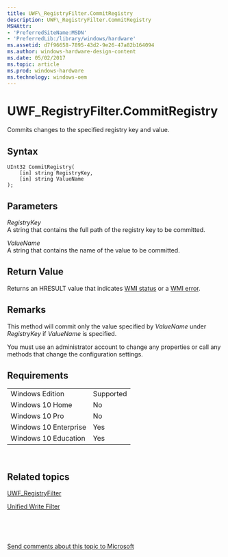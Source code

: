 ```yaml
---
title: UWF\_RegistryFilter.CommitRegistry
description: UWF\_RegistryFilter.CommitRegistry
MSHAttr:
- 'PreferredSiteName:MSDN'
- 'PreferredLib:/library/windows/hardware'
ms.assetid: d7f96658-7895-43d2-9e26-47a82b164094
ms.author: windows-hardware-design-content
ms.date: 05/02/2017
ms.topic: article
ms.prod: windows-hardware
ms.technology: windows-oem
---
```


# UWF\_RegistryFilter.CommitRegistry


Commits changes to the specified registry key and value.

## Syntax


``` syntax
UInt32 CommitRegistry(
    [in] string RegistryKey,
    [in] string ValueName
);
```

## Parameters


<a href="" id="registrykey"></a>*RegistryKey*  
A string that contains the full path of the registry key to be committed.

<a href="" id="valuename"></a>*ValueName*  
A string that contains the name of the value to be committed.

## Return Value


Returns an HRESULT value that indicates [WMI status](http://go.microsoft.com/fwlink/p/?LinkID=208318) or a [WMI error](http://go.microsoft.com/fwlink/p/?LinkID=208317).

## Remarks


This method will commit only the value specified by *ValueName* under *RegistryKey* if *ValueName* is specified.

You must use an administrator account to change any properties or call any methods that change the configuration settings.

## Requirements


|                       |           |
|-----------------------|-----------|
| Windows Edition       | Supported |
| Windows 10 Home       | No        |
| Windows 10 Pro        | No        |
| Windows 10 Enterprise | Yes       |
| Windows 10 Education  | Yes       |

 

## Related topics


[UWF\_RegistryFilter](uwf-registryfilter.md)

[Unified Write Filter](unified-write-filter.md)

 

 

[Send comments about this topic to Microsoft](mailto:wsddocfb@microsoft.com?subject=Documentation%20feedback%20%5Bp_enterprise_customizations\p_enterprise_customizations%5D:%20UWF_RegistryFilter.CommitRegistry%20%20RELEASE:%20%2810/17/2016%29&body=%0A%0APRIVACY%20STATEMENT%0A%0AWe%20use%20your%20feedback%20to%20improve%20the%20documentation.%20We%20don't%20use%20your%20email%20address%20for%20any%20other%20purpose,%20and%20we'll%20remove%20your%20email%20address%20from%20our%20system%20after%20the%20issue%20that%20you're%20reporting%20is%20fixed.%20While%20we're%20working%20to%20fix%20this%20issue,%20we%20might%20send%20you%20an%20email%20message%20to%20ask%20for%20more%20info.%20Later,%20we%20might%20also%20send%20you%20an%20email%20message%20to%20let%20you%20know%20that%20we've%20addressed%20your%20feedback.%0A%0AFor%20more%20info%20about%20Microsoft's%20privacy%20policy,%20see%20http://privacy.microsoft.com/en-us/default.aspx. "Send comments about this topic to Microsoft")





